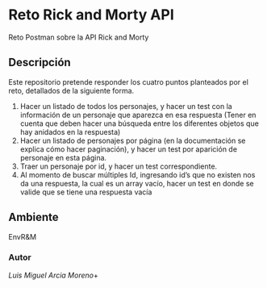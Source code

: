 # Reto Rick and Morty API
Reto Postman sobre la API Rick and Morty

## Descripción
Este repositorio pretende responder los cuatro puntos planteados por el reto, detallados de la siguiente forma.
1.	Hacer un listado de todos los personajes, y hacer un test con la información de un personaje que aparezca en esa respuesta (Tener en cuenta que deben hacer una búsqueda entre los diferentes objetos que hay anidados en la respuesta)
2.	Hacer un listado de personajes por página (en la documentación se explica cómo hacer paginación), y hacer un test por aparición de personaje en esta página.
3.	Traer un personaje por id, y hacer un test correspondiente.
4.	Al momento de buscar múltiples Id, ingresando id’s que no existen nos da una respuesta, la cual es un array vacío, hacer un test en donde se valide que se tiene una respuesta vacía
## Ambiente 
EnvR&M
### Autor
*Luis Miguel Arcia Moreno*+
